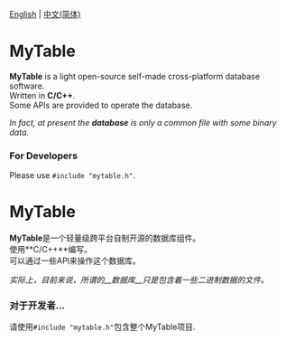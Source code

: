 [English](https://github.com/Kiritow/MyTable#mytable) | [中文(简体)](https://github.com/Kiritow/MyTable#mytable-1)  
# MyTable  
**MyTable** is a light open-source self-made cross-platform database software.  
Written in **C/C++**.  
Some APIs are provided to operate the database.  
  
*In fact, at present the __database__ is only a common file with some binary data.*  

### For Developers  
Please use `#include "mytable.h"`.  

# MyTable  
**MyTable**是一个轻量级跨平台自制开源的数据库组件。  
使用**C/C++**编写。  
可以通过一些API来操作这个数据库。  

*实际上，目前来说，所谓的__数据库__只是包含着一些二进制数据的文件。*  

### 对于开发者...  
请使用`#include "mytable.h"`包含整个MyTable项目.  
